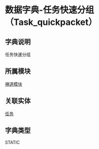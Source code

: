 # 数据字典-任务快速分组（Task_quickpacket）
## 字典说明
任务快速分组

## 所属模块
[禅道模块](../module/zentao)

## 关联实体
[任务](../module/zentao/Task)

## 字典类型
STATIC



